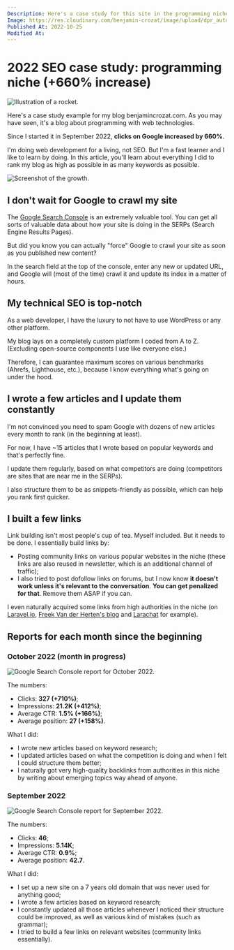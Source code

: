 ```yaml
---
Description: Here's a case study for this site in the programming niche, where I share everything I did to increase clicks by 660% since the beginning.
Image: https://res.cloudinary.com/benjamin-crozat/image/upload/dpr_auto,f_auto,q_auto,w_auto/v1666719094/benjamincrozat.com/rocket_xv9mlh.png
Published At: 2022-10-25
Modified At:
---
```


# 2022 SEO case study: programming niche (+660% increase)

![Illustration of a rocket.](https://res.cloudinary.com/benjamin-crozat/image/upload/dpr_auto,f_auto,q_auto,w_auto/v1666719094/benjamincrozat.com/rocket_xv9mlh.png)

Here's a case study example for my blog benjamincrozat.com. As you may have seen, it's a blog about programming with web technologies.

Since I started it in September 2022, **clicks on Google increased by 660%**.

I'm doing web development for a living, not SEO. But I'm a fast learner and I like to learn by doing. In this article, you'll learn about everything I did to rank my blog as high as possible in as many keywords as possible.

![Screenshot of the growth.](https://res.cloudinary.com/benjamin-crozat/image/upload/dpr_auto,f_auto,q_auto,w_auto/v1666719321/benjamincrozat.com/Screenshot_2022-10-25_at_19.35.05_yn8slo.png)

## I don't wait for Google to crawl my site

The [Google Search Console](https://search.google.com/search-console) is an extremely valuable tool. You can get all sorts of valuable data about how your site is doing in the SERPs (Search Engine Results Pages).

But did you know you can actually "force" Google to crawl your site as soon as you published new content?

In the search field at the top of the console, enter any new or updated URL, and Google will (most of the time) crawl it and update its index in a matter of hours. 

## My technical SEO is top-notch

As a web developer, I have the luxury to not have to use WordPress or any other platform.

My blog lays on a completely custom platform I coded from A to Z. (Excluding open-source components I use like everyone else.)

Therefore, I can guarantee maximum scores on various benchmarks (Ahrefs, Lighthouse, etc.), because I know everything what's going on under the hood.

## I wrote a few articles and I update them constantly

I'm not convinced you need to spam Google with dozens of new articles every month to rank (in the beginning at least).

For now, I have ~15 articles that I wrote based on popular keywords and that's perfectly fine.

I update them regularly, based on what competitors are doing (competitors are sites that are near me in the SERPs). 

I also structure them to be as snippets-friendly as possible, which can help you rank first quicker.

## I built a few links

Link building isn't most people's cup of tea. Myself included. But it needs to be done. I essentially build links by:
- Posting community links on various popular websites in the niche (these links are also reused in newsletter, which is an additional channel of traffic);
- I also tried to post dofollow links on forums, but I now know **it doesn't work unless it's relevant to the conversation**. **You can get penalized for that**. Remove them ASAP if you can.

I even naturally acquired some links from high authorities in the niche (on [Laravel.io](https://laravel.io), [Freek Van der Herten's blog](https://freek.dev) and [Larachat](https://larachat.co) for example).

## Reports for each month since the beginning

### October 2022 (month in progress)

![Google Search Console report for October 2022.](https://res.cloudinary.com/benjamin-crozat/image/upload/dpr_auto,f_auto,q_auto,w_auto/v1666716303/benjamincrozat.com/Screenshot_2022-10-25_at_18.44.27_ome49t.png)

The numbers:

- Clicks: **327 (+710%)**;
- Impressions: **21.2K (+412%)**;
- Average CTR: **1.5% (+166%)**;
- Average position: **27 (+158%)**.

What I did:

- I wrote new articles based on keyword research;
- I updated articles based on what the competition is doing and when I felt I could structure them better;
- I naturally got very high-quality backlinks from authorities in this niche by writing about emerging topics way ahead of anyone.

### September 2022

![Google Search Console report for September 2022.](https://res.cloudinary.com/benjamin-crozat/image/upload/dpr_auto,f_auto,q_auto,w_auto/v1666695809/benjamincrozat.com/Screenshot_2022-10-25_at_12.46.24_ofbwjb.png)

The numbers:

- Clicks: **46**;
- Impressions: **5.14K**;
- Average CTR: **0.9%**;
- Average position: **42.7**.

What I did:

- I set up a new site on a 7 years old domain that was never used for anything good;
- I wrote a few articles based on keyword research;
- I constantly updated all those articles whenever I noticed their structure could be improved, as well as various kind of mistakes (such as grammar);
- I tried to build a few links on relevant websites (community links essentially).
